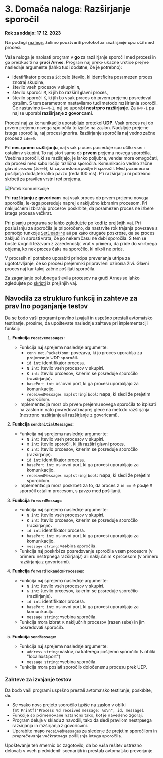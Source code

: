 # 3. Domača naloga: Razširjanje sporočil

**Rok za oddajo: 17. 12. 2023**

Na podlagi [razlage](../07-razsirjanje-sporocil/Razsirjanje-sporocil.md), želimo poustvariti protokol za razširjanje sporočil med procesi.

Vaša naloga je napisati program v **go** za razširjanje sporočil med procesi in ga preizkusiti na **gruči Arnes**. Program naj preko ukazne vrstice prejme naslednje argumente (lahko tudi dodatne, če je potrebno):
- identifikator procesa `id`: celo število, ki identificira posamezen proces znotraj skupine,
- število vseh procesov v skupini `N`,
- število sporočil `M`, ki jih bo razširil glavni proces,
- število sporočil `K`, ki jih bo vsak proces ob prvem prejemu posredoval ostalim. S tem parametrom nastavljamo tudi metodo razširjanja sporočil. Če nastavimo `K==N-1`, naj se uporabi **nestrpno razširjanje**. Za `K<N-1` pa naj se uporabi **razširjanje z govoricami**.

Procesi naj za komunikacijo uporabljajo protokol **UDP**. Vsak proces naj ob prvem prejemu novega sporočila to izpiše na zaslon. Nadaljnje prejeme istega sporočila, naj proces ignorira. Razširjanje sporočila naj vedno začne proces z `id==0`.

Pri **nestrpnem razširjanju**, naj vsak proces posreduje sporočilo vsem ostalim v skupini. To naj stori samo ob **prvem** prejemu novega sporočila. Vsebina sporočil, ki se razširjajo, je lahko poljubna, vendar mora omogočati, da procesi med sabo ločijo različna sporočila. Komunikacijo vedno začne glavni proces (`id==0`), ki zaporedoma pošlje `M` sporočil. Med posamezna pošiljanja dodajte kratko pavzo (reda 100 ms). Pri razširjanju ni potrebno skrbeti za pravilen vrstni red prejema. 

![Potek komunikacije](./komunikacija.png)

Pri **razširjanju z govoricami** naj vsak proces ob prvem prejemu novega sporočila, le-tega posreduje naprej `K` naključno izbranim procesom. Pri naključnem izbiranju procesov poskrbite, da posamezen proces ne izbere istega procesa večkrat.

Pri pisanju programa se lahko zgledujete po kodi iz [prejšnjih vaj](../06-posredovanje-sporocil/Posredovanje-sporocil.md). Pri poslušanju za sporočila je priporočeno, da nastavite rok trajanja povezave s pomočjo funkcije [SetDeadline](https://pkg.go.dev/net#IPConn.SetDeadline) ali pa kako drugače poskrbite, da se proces zaključi in sprosti vrata, če po nekem času ne dobi sporočila. S tem se boste izognili težavam z zasedenostjo vrat v primeru, da pride do smrtnega objema, ko nek proces čaka na sporočilo, ki nikoli ne pride.

V procesih ni potrebno uporabiti principa preverjanja utripa za ugototavljanje, če so procesi prejemniki pripravljeni oziroma živi. Glavni proces naj kar takoj začne pošiljati sporočila. 

Za zaganjanje poljubnega števila procesov na gruči Arnes se lahko zgledujete po [skripti](../06-posredovanje-sporocil/koda/run_telefon.sh) iz prejšnjih vaj.

## Navodila za strukturo funkcij in zahteve za pravilno poganjanje testov

Da se bodo vaši programi pravilno izvajali in uspešno prestali avtomatsko testiranje, prosimo, da upoštevate naslednje zahteve pri implementaciji funkcij:

1. **Funkcija `receiveMessages`:**
   - Funkcija naj sprejema naslednje argumente:
     - `conn net.PacketConn`: povezava, ki jo proces uporablja za prejemanje UDP sporočil.
     - `id int`: identifikator procesa.
     - `N int`: število vseh procesov v skupini.
     - `K int`: število procesov, katerim se posreduje sporočilo (razširjanje).
     - `basePort int`: osnovni port, ki ga procesi uporabljajo za komunikacijo.
     - `receivedMessages map[string]bool`: mapa, ki sledi že prejetim sporočilom.
   - Implementacija mora ob prvem prejemu novega sporočila to izpisati na zaslon in nato posredovati naprej glede na metodo razširjanja (nestrpno razširjanje ali razširjanje z govoricami).

2. **Funkcija `sendInitialMessages`:**
   - Funkcija naj sprejema naslednje argumente:
     - `N int`: število vseh procesov v skupini.
     - `M int`: število sporočil, ki jih razširi glavni proces.
     - `K int`: število procesov, katerim se posreduje sporočilo (razširjanje).
     - `id int`: identifikator procesa.
     - `basePort int`: osnovni port, ki ga procesi uporabljajo za komunikacijo.
     - `receivedMessages map[string]bool`: mapa, ki sledi že prejetim sporočilom.
   - Implementacija mora poskrbeti za to, da proces z `id == 0` pošlje `M` sporočil ostalim procesom, s pavzo med pošiljanji.

3. **Funkcija `forwardMessage`:**
   - Funkcija naj sprejema naslednje argumente:
     - `N int`: število vseh procesov v skupini.
     - `K int`: število procesov, katerim se posreduje sporočilo (razširjanje).
     - `id int`: identifikator procesa.
     - `basePort int`: osnovni port, ki ga procesi uporabljajo za komunikacijo.
     - `message string`: vsebina sporočila.
   - Funkcija naj poskrbi za posredovanje sporočila vsem procesom (v primeru nestrpnega razširjanja) ali naključnim `K` procesom (v primeru razširjanja z govoricami).

4. **Funkcija `forwardToRandomProcesses`:**
   - Funkcija naj sprejema naslednje argumente:
     - `N int`: število vseh procesov v skupini.
     - `K int`: število procesov, katerim se posreduje sporočilo (razširjanje).
     - `id int`: identifikator procesa.
     - `basePort int`: osnovni port, ki ga procesi uporabljajo za komunikacijo.
     - `message string`: vsebina sporočila.
   - Funkcija mora izbrati `K` naključnih procesov (razen sebe) in jim posredovati sporočilo.

5. **Funkcija `sendMessage`:**
   - Funkcija naj sprejema naslednje argumente:
     - `address string`: naslov, na katerega pošljemo sporočilo (v obliki "localhost:port").
     - `message string`: vsebina sporočila.
   - Funkcija mora poslati sporočilo določenemu procesu prek UDP.

### Zahteve za izvajanje testov

Da bodo vaši programi uspešno prestali avtomatsko testiranje, poskrbite, da:

- Se vsako novo prejeto sporočilo izpiše na zaslon v obliki `fmt.Printf("Process %d received message: %s\n", id, message)`.
- Funkcije so poimenovane natančno tako, kot je navedeno zgoraj.
- Program deluje v skladu z navodili, tako da sledi pravilom nestrpnega razširjanja in razširjanja z govoricami.
- Uporabite mapo `receivedMessages` za sledenje že prejetim sporočilom in preprečevanje večkratnega pošiljanja istega sporočila.

Upoštevanje teh smernic bo zagotovilo, da bo vaša rešitev ustrezno delovala v vseh predvidenih scenarijih in prestala avtomatsko preverjanje.